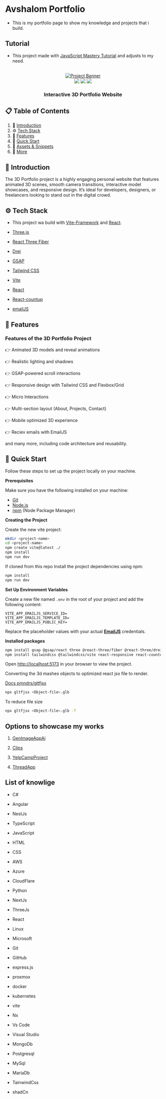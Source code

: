 # Avshalom Portfolio

- This is my portfolio page to show my knowledge and projects that i build.

## Tutorial

- This project made with [JavaScript Mastery Tutorial](https://www.youtube.com/watch?v=E-fdPfRxkzQ&t=12593s&ab_channel=JavaScriptMastery) and adjusts to my need.

<div align="center">
  <br />
    <a href="https://www.youtube.com/watch?v=E-fdPfRxkzQ" target="_blank">
      <img src="public/images/project-img.png" alt="Project Banner">
    </a>
  <br />

  <div>
    <img src="https://img.shields.io/badge/-Three.js-black?style=for-the-badge&logo=three.js&logoColor=white" />
    <img src="https://img.shields.io/badge/-GSAP-88CE02?style=for-the-badge&logo=greensock&logoColor=white" />
    <img src="https://img.shields.io/badge/-Tailwind_CSS-38B2AC?style=for-the-badge&logo=tailwind-css&logoColor=white" />
  </div>

  <h3 align="center">Interactive 3D Portfolio Website</h3>
</div>

## 📋 <a name="table">Table of Contents</a>

1. 🤖 [Introduction](#introduction)
2. ⚙️ [Tech Stack](#tech-stack)
3. 🔋 [Features](#features)
4. 🤸 [Quick Start](#quick-start)
5. 🔗 [Assets & Snippets](#links)
6. 🚀 [More](#more)

## <a name="introduction">🤖 Introduction</a>

The 3D Portfolio project is a highly engaging personal website that features animated 3D scenes, smooth camera transitions, interactive model showcases, and responsive design. It’s ideal for developers, designers, or freelancers looking to stand out in the digital crowd.

## <a name="tech-stack">⚙️ Tech Stack</a>

- This project wa build with [Vite-Framework](https://vite.dev/) and [React](https://react.dev/).

- [Three.js](https://threejs.org/)
- [React Three Fiber](https://r3f.docs.pmnd.rs/getting-started/introduction)
- [Drei](https://www.npmjs.com/package/@react-three/drei)
- [GSAP](https://gsap.com/)
- [Tailwind CSS](https://tailwindcss.com/)
- [Vite](https://vite.dev/)
- [React](https://react.dev/)
- [React-countup](https://www.npmjs.com/package/react-countup)
- [emailJS](https://www.emailjs.com/)

## <a name="features">🔋 Features</a>

### Features of the 3D Portfolio Project

👉 Animated 3D models and reveal animations

👉 Realistic lighting and shadows

👉 GSAP-powered scroll interactions

👉 Responsive design with Tailwind CSS and Flexbox/Grid

👉 Micro Interactions

👉 Multi-section layout (About, Projects, Contact)

👉 Mobile optimized 3D experience

👉 Reciev emails with EmailJS

and many more, including code architecture and reusability.

## <a name="quick-start">🤸 Quick Start</a>

Follow these steps to set up the project locally on your machine.

**Prerequisites**

Make sure you have the following installed on your machine:

- [Git](https://git-scm.com/)
- [Node.js](https://nodejs.org/en)
- [npm](https://www.npmjs.com/) (Node Package Manager)

**Creating the Project**

Create the new vite project:

```bash
mkdir <project-name>
cd <project-name>
npm create vite@latest ./
npm install
npm run dev
```

If cloned from this repo Install the project dependencies using npm:

```bash
npm install
npm run dev
```

**Set Up Environment Variables**

Create a new file named `.env` in the root of your project and add the following content:

```env
VITE_APP_EMAILJS_SERVICE_ID=
VITE_APP_EMAILJS_TEMPLATE_ID=
VITE_APP_EMAILJS_PUBLIC_KEY=
```

Replace the placeholder values with your actual **[EmailJS](https://www.emailjs.com/)** credentials.

**Installed packages**

```bash
npm install gsap @gsap/react three @react-three/fiber @react-three/drei @react-three/postprocessing
npm install tailwindcss @tailwindcss/vite react-responsive react-countup @emailjs/browser
```

Open [http://localhost:5173](http://localhost:5173/) in your browser to view the project.

Converting the 3d mashes objects to optimized react jsx file to render.

[Docs pmndrs/gltfjsx](https://github.com/pmndrs/gltfjsx)

```bash
npx gltfjsx <Object-file>.glb
```

To reduce file size

```bash
npx gltfjsx <Object-file>.glb -T
```

## Options to showcase my works

1. [GenImageAppAi](https://github.com/Avshalom-Ts/GenImageAppAI)

2. [Clips](https://github.com/Avshalom-Ts/clips)

3. [YelpCampProject](https://github.com/Avshalom-Ts/NewYelpCampProject)

4. [ThreadApp](https://github.com/Avshalom-Ts/threads-app)

## List of knowlige

- C#

- Angular

- NestJs

- TypeScript

- JavaScript

- HTML

- CSS

- AWS

- Azure

- CloudFlare

- Python

- NextJs

- ThreeJs

- React

- Linux

- Microsoft

- Git

- GitHub

- express.js

- proxmox

- docker

- kubernetes

- vite

- Nx

- Vs Code

- Visual Studio

- MongoDb

- Postgresql

- MySql

- MariaDb

- TainwindCss

- shadCn

